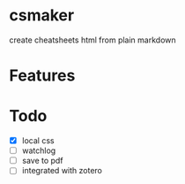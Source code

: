 # csmaker

create cheatsheets html from plain markdown


# Features

# Todo
- [x] local css
- [ ] watchlog
- [ ] save to pdf
- [ ] integrated with zotero